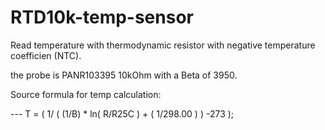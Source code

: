 # RTD10k-temp-sensor

Read temperature with thermodynamic resistor with negative temperature coefficien (NTC).

the probe is PANR103395 10kOhm with a Beta of 3950.

Source formula for temp calculation:

  ---    T = ( 1/ ( (1/B) * ln( R/R25C ) +  ( 1/298.00 ) )  -273 );
  
  
